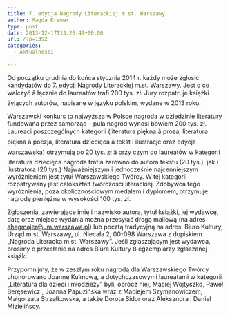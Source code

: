 ```yaml
---
title: 7. edycja Nagrody Literackiej m.st. Warszawy
author: Magda Kremer
type: post
date: 2013-12-17T13:26:49+00:00
url: /?p=1392
categories:
  - Aktualności

---
```

Od początku grudnia do końca stycznia 2014 r. każdy może zgłosić kandydatów do 7. edycji Nagrody Literackiej m.st. Warszawy. Jest o co walczyć â łącznie do laureatów trafi 200 tys. zł. Jury rozpatruje książki żyjących autorów, napisane w języku polskim, wydane w 2013 roku.

Warszawski konkurs to najwyższa w Polsce nagroda w dziedzinie literatury fundowana przez samorząd &#8211; pula nagród wynosi bowiem 200 tys. zł. Laureaci poszczególnych kategorii (literatura piękna â proza, literatura piękna â poezja, literatura dziecięca â tekst i ilustracje oraz edycja warszawska) otrzymują po 20 tys. zł â przy czym do laureatów w kategorii literatura dziecięca nagroda trafia zarówno do autora tekstu (20 tys.), jak i ilustratora (20 tys.) Najważniejszym i jednocześnie najcenniejszym wyróżnieniem jest tytuł Warszawskiego Twórcy. W tej kategorii rozpatrywany jest całokształt twórczości literackiej. Zdobywca tego wyróżnienia, poza okolicznościowym medalem i dyplomem, otrzymuje nagrodę pieniężną w wysokości 100 tys. zł.

Zgłoszenia, zawierające imię i nazwisko autora, tytuł książki, jej wydawcę, datę oraz miejsce wydania można przesyłać drogą mailową (na adres ahagmajer@um.warszawa.pl) lub pocztą tradycyjną na adres: Biuro Kultury, Urząd m.st. Warszawy, ul. Niecała 2, 00-098 Warszawa z dopiskiem „Nagroda Literacka m.st. Warszawy”. Jeśli zgłaszającym jest wydawca, prosimy o przesłanie na adres Biura Kultury 8 egzemplarzy zgłaszanej książki.

Przypomnijmy, że w zeszłym roku nagrodą dla Warszawskiego Twórcy uhonorowano Joannę Kulmową, a dotychczasowymi laureatami w kategorii &#8222;Literatura dla dzieci i młodzieży&#8221; byli, oprócz niej, Maciej Wojtyszko, Paweł Beręsewicz , Joanna Papuzińska wraz z Maciejem Szymanowiczem, Małgorzata Strzałkowska, a także Dorota Sidor oraz Aleksandra i Daniel Mizielińscy.